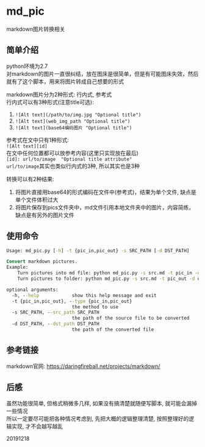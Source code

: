 # md_pic  
markdown图片转换相关  

## 简单介绍

python环境为2.7  
对markdown的图片一直很纠结，放在图床是很简单，但是有可能图床失效，然后就有了这个脚本，用来将图片转成自己想要的形式  

markdown图片分为2种形式: 行内式, 参考式  
行内式可以有3种形式(注意title可选):
1. `![Alt text](/path/to/img.jpg "Optional title")`
2. `![Alt text](web_img_path "Optional title")`
3. `![Alt text](base64编码图片 "Optional title")`

参考式在文中只有1种形式:  
`![Alt text][id]`  
在文中任何位置都可以放参考内容(这里只实现放在最后)  
`[id]: url/to/image  "Optional title attribute"`  
`url/to/image`其实也类似行内式的3种, 所以其实也是3种  

转换可以有2种结果:
1. 将图片直接用base64的形式编码在文件中(参考式)，结果为单个文件, 缺点是单个文件体积过大
2. 将图片保存到pics文件夹中，md文件引用本地文件夹中的图片，内容简练，缺点是有另外的图片文件

## 使用命令  
```bat
Usage: md_pic.py [-h] -t {pic_in,pic_out} -s SRC_PATH [-d DST_PATH]

Convert markdown pictures.
Example:
    Turn pictures into md file: python md_pic.py -s src.md -t pic_in -d dst.md
    Turn pictures to folder: python md_pic.py -s src.md -t pic_out -d dst.md

optional arguments:
  -h, --help            show this help message and exit
  -t {pic_in,pic_out}, --type {pic_in,pic_out}
                        the method to use
  -s SRC_PATH, --src_path SRC_PATH
                        the path of the source file to be converted
  -d DST_PATH, --dst_path DST_PATH
                        the path of the converted file


```

## 参考链接
markdown官网: https://daringfireball.net/projects/markdown/  

## 后感
虽然功能很简单, 但格式稍微多几样, 如果没有搞清楚就随便写脚本, 就可能会漏掉一些情况  
所以一定要尽可能把各种情况考虑到, 先把大概的逻辑整理清楚, 按照整理好的逻辑实现, 才不会越写越乱  

20191218